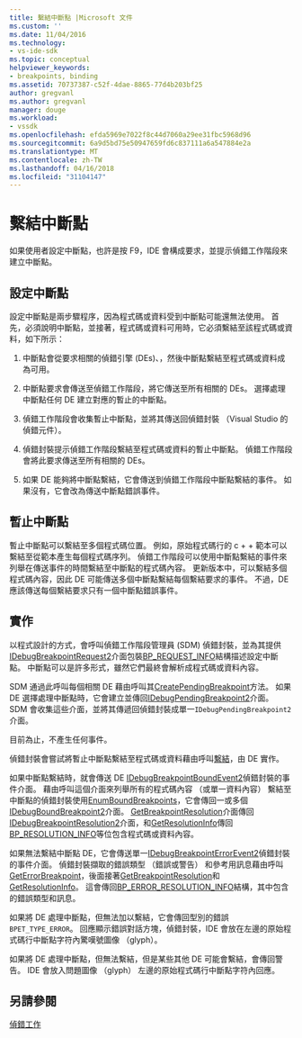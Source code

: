 ```yaml
---
title: 繫結中斷點 |Microsoft 文件
ms.custom: ''
ms.date: 11/04/2016
ms.technology:
- vs-ide-sdk
ms.topic: conceptual
helpviewer_keywords:
- breakpoints, binding
ms.assetid: 70737387-c52f-4dae-8865-77d4b203bf25
author: gregvanl
ms.author: gregvanl
manager: douge
ms.workload:
- vssdk
ms.openlocfilehash: efda5969e7022f8c44d7060a29ee31fbc5968d96
ms.sourcegitcommit: 6a9d5bd75e50947659fd6c837111a6a547884e2a
ms.translationtype: MT
ms.contentlocale: zh-TW
ms.lasthandoff: 04/16/2018
ms.locfileid: "31104147"
---
```

# <a name="binding-breakpoints"></a>繫結中斷點
如果使用者設定中斷點，也許是按 F9，IDE 會構成要求，並提示偵錯工作階段來建立中斷點。  
  
## <a name="setting-a-breakpoint"></a>設定中斷點  
 設定中斷點是兩步驟程序，因為程式碼或資料受到中斷點可能還無法使用。 首先，必須說明中斷點，並接著，程式碼或資料可用時，它必須繫結至該程式碼或資料，如下所示：  
  
1.  中斷點會從要求相關的偵錯引擎 (DEs)、，然後中斷點繫結至程式碼或資料成為可用。  
  
2.  中斷點要求會傳送至偵錯工作階段，將它傳送至所有相關的 DEs。 選擇處理中斷點任何 DE 建立對應的暫止的中斷點。  
  
3.  偵錯工作階段會收集暫止中斷點，並將其傳送回偵錯封裝 （Visual Studio 的偵錯元件）。  
  
4.  偵錯封裝提示偵錯工作階段繫結至程式碼或資料的暫止中斷點。 偵錯工作階段會將此要求傳送至所有相關的 DEs。  
  
5.  如果 DE 能夠將中斷點繫結，它會傳送到偵錯工作階段中斷點繫結的事件。 如果沒有，它會改為傳送中斷點錯誤事件。  
  
## <a name="pending-breakpoints"></a>暫止中斷點  
 暫止中斷點可以繫結至多個程式碼位置。 例如，原始程式碼行的 c + + 範本可以繫結至從範本產生每個程式碼序列。 偵錯工作階段可以使用中斷點繫結的事件來列舉在傳送事件的時間繫結至中斷點的程式碼內容。 更新版本中，可以繫結多個程式碼內容，因此 DE 可能傳送多個中斷點繫結每個繫結要求的事件。 不過，DE 應該傳送每個繫結要求只有一個中斷點錯誤事件。  
  
## <a name="implementation"></a>實作  
 以程式設計的方式，會呼叫偵錯工作階段管理員 (SDM) 偵錯封裝，並為其提供[IDebugBreakpointRequest2](../../extensibility/debugger/reference/idebugbreakpointrequest2.md)介面包裝[BP_REQUEST_INFO](../../extensibility/debugger/reference/bp-request-info.md)結構描述設定中斷點。 中斷點可以是許多形式，雖然它們最終會解析成程式碼或資料內容。  
  
 SDM 通過此呼叫每個相關 DE 藉由呼叫其[CreatePendingBreakpoint](../../extensibility/debugger/reference/idebugengine2-creatependingbreakpoint.md)方法。 如果 DE 選擇處理中斷點時，它會建立並傳回[IDebugPendingBreakpoint2](../../extensibility/debugger/reference/idebugpendingbreakpoint2.md)介面。 SDM 會收集這些介面，並將其傳遞回偵錯封裝成單一`IDebugPendingBreakpoint2`介面。  
  
 目前為止，不產生任何事件。  
  
 偵錯封裝會嘗試將暫止中斷點繫結至程式碼或資料藉由呼叫[繫結](../../extensibility/debugger/reference/idebugpendingbreakpoint2-bind.md)，由 DE 實作。  
  
 如果中斷點繫結時，就會傳送 DE [IDebugBreakpointBoundEvent2](../../extensibility/debugger/reference/idebugbreakpointboundevent2.md)偵錯封裝的事件介面。 藉由呼叫這個介面來列舉所有的程式碼內容 （或單一資料內容） 繫結至中斷點的偵錯封裝使用[EnumBoundBreakpoints](../../extensibility/debugger/reference/idebugbreakpointboundevent2-enumboundbreakpoints.md)，它會傳回一或多個[IDebugBoundBreakpoint2](../../extensibility/debugger/reference/idebugboundbreakpoint2.md)介面。 [GetBreakpointResolution](../../extensibility/debugger/reference/idebugboundbreakpoint2-getbreakpointresolution.md)介面傳回[IDebugBreakpointResolution2](../../extensibility/debugger/reference/idebugbreakpointresolution2.md)介面，和[GetResolutionInfo](../../extensibility/debugger/reference/idebugbreakpointresolution2-getresolutioninfo.md)傳回[BP_RESOLUTION_INFO](../../extensibility/debugger/reference/bp-resolution-info.md)等位包含程式碼或資料內容。  
  
 如果無法繫結中斷點 DE，它會傳送單一[IDebugBreakpointErrorEvent2](../../extensibility/debugger/reference/idebugbreakpointerrorevent2.md)偵錯封裝的事件介面。 偵錯封裝擷取的錯誤類型 （錯誤或警告） 和參考用訊息藉由呼叫[GetErrorBreakpoint](../../extensibility/debugger/reference/idebugbreakpointerrorevent2-geterrorbreakpoint.md)，後面接著[GetBreakpointResolution](../../extensibility/debugger/reference/idebugerrorbreakpoint2-getbreakpointresolution.md)和[GetResolutionInfo](../../extensibility/debugger/reference/idebugerrorbreakpointresolution2-getresolutioninfo.md)。 這會傳回[BP_ERROR_RESOLUTION_INFO](../../extensibility/debugger/reference/bp-error-resolution-info.md)結構，其中包含的錯誤類型和訊息。  
  
 如果將 DE 處理中斷點，但無法加以繫結，它會傳回型別的錯誤`BPET_TYPE_ERROR`。 回應顯示錯誤對話方塊，偵錯封裝，IDE 會放在左邊的原始程式碼行中斷點字符內驚嘆號圖像 （glyph）。  
  
 如果將 DE 處理中斷點，但無法繫結，但是某些其他 DE 可能會繫結，會傳回警告。 IDE 會放入問題圖像 （glyph） 左邊的原始程式碼行中斷點字符內回應。  
  
## <a name="see-also"></a>另請參閱  
 [偵錯工作](../../extensibility/debugger/debugging-tasks.md)